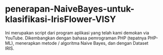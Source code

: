 # penerapan-NaiveBayes-untuk-klasifikasi-IrisFlower-VISY
Ini merupakan script dari program aplikasi yang telah kami demokan via YouTube. Dikembangkan dengan bahasa pemrograman PHP (tepatnya PHP-ML), menerapkan metode / algoritma Naive Bayes, dan dengan Dataset IRIS.
